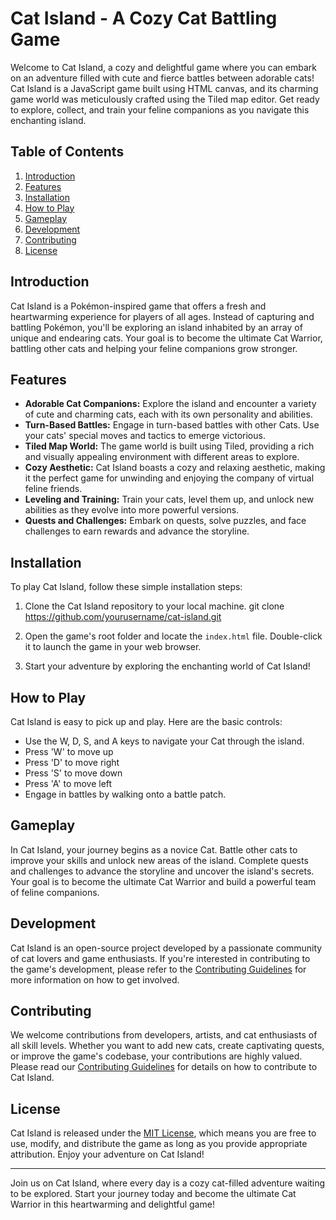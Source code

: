 # Cat Island - A Cozy Cat Battling Game

Welcome to Cat Island, a cozy and delightful game where you can embark on an adventure filled with cute and fierce battles between adorable cats! Cat Island is a JavaScript game built using HTML canvas, and its charming game world was meticulously crafted using the Tiled map editor. Get ready to explore, collect, and train your feline companions as you navigate this enchanting island.

## Table of Contents
1. [Introduction](#introduction)
2. [Features](#features)
3. [Installation](#installation)
4. [How to Play](#how-to-play)
5. [Gameplay](#gameplay)
6. [Development](#development)
7. [Contributing](#contributing)
8. [License](#license)

## Introduction

Cat Island is a Pokémon-inspired game that offers a fresh and heartwarming experience for players of all ages. Instead of capturing and battling Pokémon, you'll be exploring an island inhabited by an array of unique and endearing cats. Your goal is to become the ultimate Cat Warrior, battling other cats and helping your feline companions grow stronger.

## Features

- **Adorable Cat Companions:** Explore the island and encounter a variety of cute and charming cats, each with its own personality and abilities.
- **Turn-Based Battles:** Engage in turn-based battles with other Cats. Use your cats' special moves and tactics to emerge victorious.
- **Tiled Map World:** The game world is built using Tiled, providing a rich and visually appealing environment with different areas to explore.
- **Cozy Aesthetic:** Cat Island boasts a cozy and relaxing aesthetic, making it the perfect game for unwinding and enjoying the company of virtual feline friends.
- **Leveling and Training:** Train your cats, level them up, and unlock new abilities as they evolve into more powerful versions.
- **Quests and Challenges:** Embark on quests, solve puzzles, and face challenges to earn rewards and advance the storyline.

## Installation

To play Cat Island, follow these simple installation steps:

1. Clone the Cat Island repository to your local machine.
   git clone https://github.com/yourusername/cat-island.git
2. Open the game's root folder and locate the `index.html` file. Double-click it to launch the game in your web browser.

3. Start your adventure by exploring the enchanting world of Cat Island!

## How to Play

Cat Island is easy to pick up and play. Here are the basic controls:

- Use the W, D, S, and A keys to navigate your Cat through the island.
- Press 'W' to move up
- Press 'D' to move right
- Press 'S' to move down
- Press 'A' to move left
- Engage in battles by walking onto a battle patch.

## Gameplay

In Cat Island, your journey begins as a novice Cat. Battle other cats to improve your skills and unlock new areas of the island. Complete quests and challenges to advance the storyline and uncover the island's secrets. Your goal is to become the ultimate Cat Warrior and build a powerful team of feline companions.

## Development

Cat Island is an open-source project developed by a passionate community of cat lovers and game enthusiasts. If you're interested in contributing to the game's development, please refer to the [Contributing Guidelines](CONTRIBUTING.md) for more information on how to get involved.

## Contributing

We welcome contributions from developers, artists, and cat enthusiasts of all skill levels. Whether you want to add new cats, create captivating quests, or improve the game's codebase, your contributions are highly valued. Please read our [Contributing Guidelines](CONTRIBUTING.md) for details on how to contribute to Cat Island.

## License

Cat Island is released under the [MIT License](LICENSE), which means you are free to use, modify, and distribute the game as long as you provide appropriate attribution. Enjoy your adventure on Cat Island!

---

Join us on Cat Island, where every day is a cozy cat-filled adventure waiting to be explored. Start your journey today and become the ultimate Cat Warrior in this heartwarming and delightful game!
